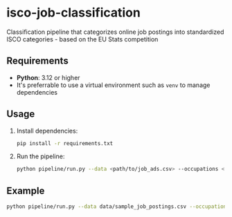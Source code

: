 # isco-job-classification
Classification pipeline that categorizes online job postings into standardized ISCO categories - based on the EU Stats competition

## Requirements

- **Python**: 3.12 or higher
- It's preferrable to use a virtual environment such as `venv` to manage dependencies

## Usage

1. Install dependencies:
    ```bash
    pip install -r requirements.txt
    ```

2. Run the pipeline:
    ```bash
    python pipeline/run.py --data <path/to/job_ads.csv> --occupations <path/to/occupations.json> --output <path/to/output_directory>
    ```

## Example

```bash
python pipeline/run.py --data data/sample_job_postings.csv --occupations data/occupations.json --output output/
```

